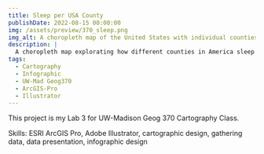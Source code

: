 ```yaml
---
title: Sleep per USA County
publishDate: 2022-08-15 00:00:00
img: /assets/preview/370_sleep.png
img_alt: A choropleth map of the United States with individual counties colored by the percent of adults who get less than 7 hours of sleep.
description: |
  A choropleth map explorating how different counties in America sleep.
tags:
  - Cartography
  - Infographic
  - UW-Mad Geog370
  - ArcGIS-Pro
  - Illustrator
---
```


This project is my Lab 3 for UW-Madison Geog 370 Cartography Class. 


Skills: ESRI ArcGIS Pro, Adobe Illustrator, cartographic design, gathering data, data presentation, infographic design